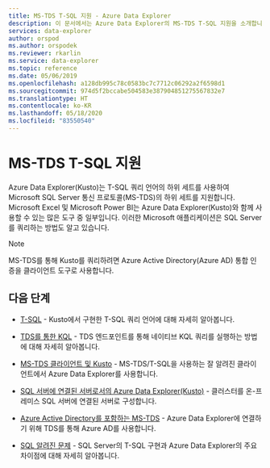 ```yaml
---
title: MS-TDS T-SQL 지원 - Azure Data Explorer
description: 이 문서에서는 Azure Data Explorer의 MS-TDS T-SQL 지원을 소개합니다.
services: data-explorer
author: orspod
ms.author: orspodek
ms.reviewer: rkarlin
ms.service: data-explorer
ms.topic: reference
ms.date: 05/06/2019
ms.openlocfilehash: a128db995c78c0583bc7c7712c06292a2f6598d1
ms.sourcegitcommit: 974d5f2bccabe504583e387904851275567832e7
ms.translationtype: HT
ms.contentlocale: ko-KR
ms.lasthandoff: 05/18/2020
ms.locfileid: "83550540"
---
```

# <a name="ms-tds-t-sql-support"></a>MS-TDS T-SQL 지원

Azure Data Explorer(Kusto)는 T-SQL 쿼리 언어의 하위 세트를 사용하여 Microsoft SQL Server 통신 프로토콜(MS-TDS)의 하위 세트를 지원합니다. Microsoft Excel 및 Microsoft Power BI는 Azure Data Explorer(Kusto)와 함께 사용할 수 있는 많은 도구 중 일부입니다. 이러한 Microsoft 애플리케이션은 SQL Server를 쿼리하는 방법도 알고 있습니다.

> [!NOTE]
> MS-TDS를 통해 Kusto를 쿼리하려면 Azure Active Directory(Azure AD) 통합 인증을 클라이언트 도구로 사용합니다.

## <a name="next-steps"></a>다음 단계

* [T-SQL](./t-sql.md) - Kusto에서 구현한 T-SQL 쿼리 언어에 대해 자세히 알아봅니다. 

* [TDS를 통한 KQL](./tdskql.md) - TDS 엔드포인트를 통해 네이티브 KQL 쿼리를 실행하는 방법에 대해 자세히 알아봅니다.

* [MS-TDS 클라이언트 및 Kusto](./clients.md) - MS-TDS/T-SQL을 사용하는 잘 알려진 클라이언트에서 Azure Data Explorer를 사용합니다.

* [SQL 서버에 연결된 서버로서의 Azure Data Explorer(Kusto)](./linkedserver.md) - 클러스터를 온-프레미스 SQL 서버에 연결된 서버로 구성합니다. 

* [Azure Active Directory를 포함하는 MS-TDS](./aad.md) - Azure Data Explorer에 연결하기 위해 TDS를 통해 Azure AD를 사용합니다.

* [SQL 알려진 문제](./sqlknownissues.md) - SQL Server의 T-SQL 구현과 Azure Data Explorer의 주요 차이점에 대해 자세히 알아봅니다.
